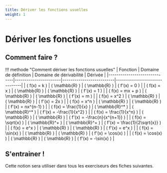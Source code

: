 ```yaml
---
title: Dériver les fonctions usuelles
weight: 1
---
```


# Dériver les fonctions usuelles

## Comment faire ?

!!! methode "Comment dériver les fonctions usuelles"
    | Fonction                     | Domaine de définition | Domaine de dérivabilité | Dérivée                       |
    |------------------------------|-----------------------|--------------------------|-------------------------------|
    | \( f(x) = k \)               | \( \mathbb{R} \)     | \( \mathbb{R} \)         | \( f'(x) = 0 \)              |
    | \( f(x) = x \)               | \( \mathbb{R} \)     | \( \mathbb{R} \)         | \( f'(x) = 1 \)              |
    | \( f(x) = mx + p \)          | \( \mathbb{R} \)     | \( \mathbb{R} \)         | \( f'(x) = m \)              |
    | \( f(x) = x^2 \)             | \( \mathbb{R} \)     | \( \mathbb{R} \)         | \( f'(x) = 2x \)             |
    | \( f(x) = x^n \)             | \( \mathbb{R} \)     | \( \mathbb{R} \)         | \( f'(x) = nx^{n-1} \)       |
    | \( f(x) = \frac{1}{x} \)     | \( \mathbb{R}^* \)   | \( \mathbb{R}^* \)       | \( f'(x) = -\frac{1}{x^2} \) |
    | \( f(x) = \frac{1}{x^n} \)   | \( \mathbb{R} \)     | \( \mathbb{R} \)         | \( f'(x) = -\frac{n}{x^{n+1}} \) |
    | \( f(x) = \sqrt{x} \)        | \( \mathbb{R}^+ \)   | \( \mathbb{R}^+ \)       | \( f'(x) = \frac{1}{2\sqrt{x}} \) |
    | \( f(x) = e^x \)             | \( \mathbb{R} \)     | \( \mathbb{R} \)         | \( f'(x) = e^x \)            |
    | \( f(x) = \sin(x) \)         | \( \mathbb{R} \)     | \( \mathbb{R} \)         | \( f'(x) = \cos(x) \)        |
    | \( f(x) = \cos(x) \)         | \( \mathbb{R} \)     | \( \mathbb{R} \)         | \( f'(x) = -\sin(x) \)       |

## S'entrainer !

Cette notion sera utiliser dans tous les exerciseurs des fiches suivantes.
